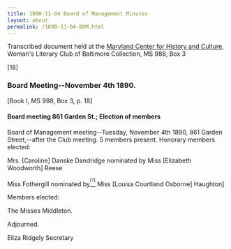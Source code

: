 ```yaml
---
title: 1890-11-04 Board of Management Minutes
layout: about
permalink: /1890-11-04-BOM.html
---
```

Transcribed document held at the [Maryland Center for History and Culture](http://mdhs.org/), Woman's Literary Club of Baltimore Collection, MS 988, Box 3

[18]

### Board Meeting--November 4th 1890.
[Book I, MS 988, Box 3, p. 18]

#### Board meeting 861 Garden St.; Election of members

Board of Management meeting--Tuesday, November 4th 1890, 861 Garden Street,--after the Club meeting. 5 members present. Honorary members elected:

Mrs. [Caroline] Danske Dandridge nominated by Miss [Elizabeth Woodworth] Reese

Miss Fothergill nominated by[<sup><sup>[7]</sup></sup>](#_ftn7) Miss [Louisa Courtland Osborne] Haughton]

Members elected:

The Misses Middleton.

Adjourned.

Eliza Ridgely
Secretary